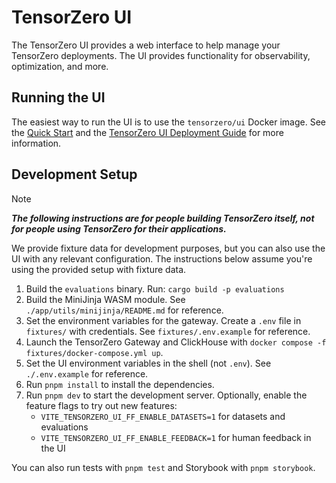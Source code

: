 # TensorZero UI

The TensorZero UI provides a web interface to help manage your TensorZero deployments.
The UI provides functionality for observability, optimization, and more.

## Running the UI

The easiest way to run the UI is to use the `tensorzero/ui` Docker image.
See the [Quick Start](https://www.tensorzero.com/docs/quickstart/) and the [TensorZero UI Deployment Guide](https://www.tensorzero.com/docs/ui/deployment/) for more information.

## Development Setup

> [!NOTE]
>
> **_The following instructions are for people building TensorZero itself, not for people using TensorZero for their applications._**

We provide fixture data for development purposes, but you can also use the UI with any relevant configuration.
The instructions below assume you're using the provided setup with fixture data.

1. Build the `evaluations` binary. Run: `cargo build -p evaluations`
2. Build the MiniJinja WASM module. See `./app/utils/minijinja/README.md` for reference.
3. Set the environment variables for the gateway. Create a `.env` file in `fixtures/` with credentials. See `fixtures/.env.example` for reference.
4. Launch the TensorZero Gateway and ClickHouse with `docker compose -f fixtures/docker-compose.yml up`.
5. Set the UI environment variables in the shell (not `.env`). See `./.env.example` for reference.
6. Run `pnpm install` to install the dependencies.
7. Run `pnpm dev` to start the development server. Optionally, enable the feature flags to try out new features:
   - `VITE_TENSORZERO_UI_FF_ENABLE_DATASETS=1` for datasets and evaluations
   - `VITE_TENSORZERO_UI_FF_ENABLE_FEEDBACK=1` for human feedback in the UI

You can also run tests with `pnpm test` and Storybook with `pnpm storybook`.

